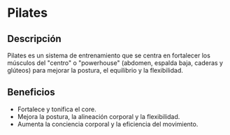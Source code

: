 # Pilates

## Descripción
Pilates es un sistema de entrenamiento que se centra en fortalecer los músculos del "centro" o "powerhouse" (abdomen, espalda baja, caderas y glúteos) para mejorar la postura, el equilibrio y la flexibilidad.

## Beneficios
- Fortalece y tonifica el core.
- Mejora la postura, la alineación corporal y la flexibilidad.
- Aumenta la conciencia corporal y la eficiencia del movimiento.
